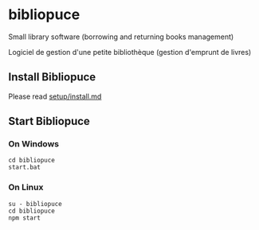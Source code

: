 # bibliopuce

Small library software (borrowing and returning books management)

Logiciel de gestion d'une petite bibliothèque (gestion d'emprunt de livres)


## Install Bibliopuce

Please read [setup/install.md](setup/install.md)

## Start Bibliopuce

### On Windows

    cd bibliopuce
    start.bat

### On Linux

    su - bibliopuce
    cd bibliopuce
    npm start
